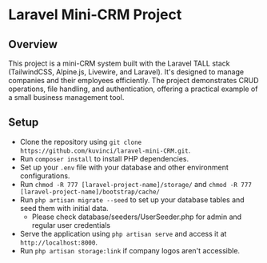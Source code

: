 # Laravel Mini-CRM Project
## Overview
This project is a mini-CRM system built with the Laravel TALL stack (TailwindCSS, Alpine.js, Livewire, and Laravel). It's designed to manage companies and their employees efficiently. The project demonstrates CRUD operations, file handling, and authentication, offering a practical example of a small business management tool.

## Setup
- Clone the repository using `git clone https://github.com/kuvinci/laravel-mini-CRM.git`.
- Run `composer install` to install PHP dependencies.
- Set up your `.env` file with your database and other environment configurations.
- Run `chmod -R 777 [laravel-project-name]/storage/` and `chmod -R 777 [laravel-project-name]/bootstrap/cache/`
- Run `php artisan migrate --seed` to set up your database tables and seed them with initial data.
  - Please check database/seeders/UserSeeder.php for admin and regular user credentials
- Serve the application using `php artisan serve` and access it at `http://localhost:8000`.
- Run `php artisan storage:link` if company logos aren't accessible.
